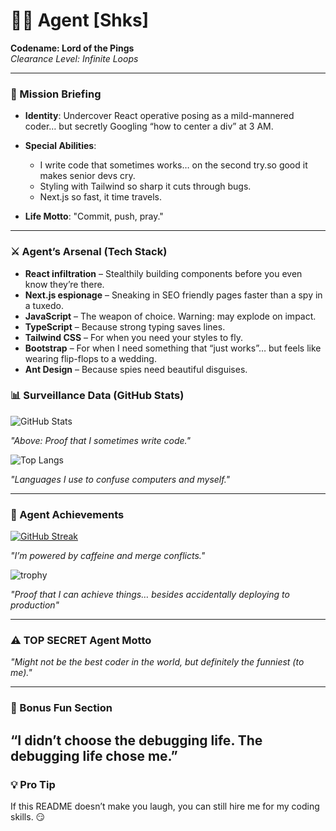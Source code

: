 # 🕵️‍♂️ Agent [Shks]  
**Codename: Lord of the Pings**  
*Clearance Level: Infinite Loops*  

---

### 🛑 Mission Briefing  
- **Identity**: Undercover React operative posing as a mild-mannered coder… but secretly Googling “how to center a div” at 3 AM.  
- **Special Abilities**:
  - I write code that sometimes works… on the second try.so good it makes senior devs 
     cry.  
  - Styling with Tailwind so sharp it cuts through bugs.  
  - Next.js so fast, it time travels.  

- **Life Motto**: "Commit, push, pray."

---

### ⚔️ Agent’s Arsenal (Tech Stack)
- **React infiltration** – Stealthily building components before you even know they’re 
   there.
- **Next.js espionage** – Sneaking in SEO friendly pages faster than a spy in a 
   tuxedo.  
- **JavaScript** – The weapon of choice. Warning: may explode on impact.  
- **TypeScript** – Because strong typing saves lines.  
- **Tailwind CSS** – For when you need your styles to fly.  
- **Bootstrap** – For when I need something that “just works”… but feels like wearing flip-flops to a wedding.
- **Ant Design** – Because spies need beautiful disguises.  

### 📊 Surveillance Data (GitHub Stats)  
![GitHub Stats](https://github-readme-stats-nu-nine-86.vercel.app/api?username=selshahawee&show_icons=true&theme=radical) 

*"Above: Proof that I sometimes write code."*

![Top Langs](https://github-readme-stats-nu-nine-86.vercel.app/api/top-langs/?username=selshahawee&layout=compact&theme=dracula)

*"Languages I use to confuse computers and myself."*

---

### 🤯 Agent Achievements  
[![GitHub Streak](https://github-readme-streak-stats-delta-liart.vercel.app?user=selshahawee&theme=dracula&hide_border=true)](https://git.io/streak-stats)

*"I’m powered by caffeine and merge conflicts."*

![trophy](https://github-profile-trophy-beige.vercel.app/?username=selshahawee&&count_private=true&theme=onedark)

*"Proof that I can achieve things… besides accidentally deploying to production"*

---

### ⚠️ TOP SECRET Agent Motto

*"Might not be the best coder in the world, but definitely the funniest (to me)."*  

---

### 🚨 Bonus Fun Section  

 “I didn’t choose the debugging life. The debugging life chose me.”  
---

### 💡 Pro Tip
If this README doesn’t make you laugh, you can still hire me for my coding skills. 😏
